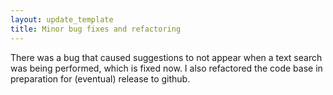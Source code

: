 ```yaml
---
layout: update_template
title: Minor bug fixes and refactoring
---
```


There was a bug that caused suggestions to not appear when a text search was
being performed, which is fixed now.  I also refactored the code base in
preparation for (eventual) release to github.
